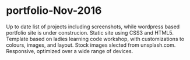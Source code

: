 # portfolio-Nov-2016
Up to date list of projects including screenshots, while wordpress based portfolio site is under construcion.
Static site using CSS3 and HTML5.
Template based on ladies learning code workshop, with customizations to colours, images, and layout.
Stock images slected from unsplash.com.
Responsive, optimized over a wide range of devices.
